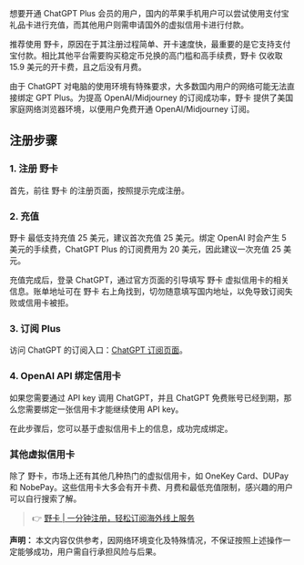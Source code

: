 想要开通 ChatGPT Plus 会员的用户，国内的苹果手机用户可以尝试使用支付宝礼品卡进行充值，而其他用户则需申请国外的虚拟信用卡进行付款。 

推荐使用 野卡，原因在于其注册过程简单、开卡速度快，最重要的是它支持支付宝付款。相比其他平台需要购买稳定币兑换的高门槛和高手续费，野卡 仅收取 15.9 美元的开卡费，且之后没有月费。

由于 ChatGPT 对电脑的使用环境有特殊要求，大多数国内用户的网络可能无法直接绑定 GPT Plus。为提高 OpenAI/Midjourney 的订阅成功率，野卡 提供了美国家庭网络浏览器环境，以便用户免费开通 OpenAI/Midjourney 订阅。

## 注册步骤

### 1. 注册 野卡
首先，前往 野卡 的注册页面，按照提示完成注册。

### 2. 充值
野卡 最低支持充值 25 美元，建议首次充值 25 美元。绑定 OpenAI 时会产生 5 美元的手续费，ChatGPT Plus 的订阅费用为 20 美元，因此建议一次充值 25 美元。

充值完成后，登录 ChatGPT，通过官方页面的引导填写 野卡 虚拟信用卡的相关信息。账单地址可在 野卡 右上角找到，切勿随意填写国内地址，以免导致订阅失败或信用卡被拒。

### 3. 订阅 Plus
访问 ChatGPT 的订阅入口：[ChatGPT 订阅页面](https://chat.openai.com)。

### 4. OpenAI API 绑定信用卡
如果您需要通过 API key 调用 ChatGPT，并且 ChatGPT 免费账号已经到期，那么您需要绑定一张信用卡才能继续使用 API key。

在此步骤后，您可以基于虚拟信用卡上的信息，成功完成绑定。

### 其他虚拟信用卡
除了 野卡，市场上还有其他几种热门的虚拟信用卡，如 OneKey Card、DUPay 和 NobePay。这些信用卡大多会有开卡费、月费和最低充值限制，感兴趣的用户可以自行搜索了解。

> 👉 [野卡 | 一分钟注册，轻松订阅海外线上服务](https://bit.ly/bewildcard)

**声明：** 本文内容仅供参考，因网络环境变化及特殊情况，不保证按照上述操作一定能够成功，用户需自行承担风险与后果。